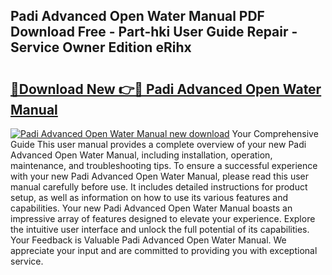 ## Padi Advanced Open Water Manual PDF Download Free - Part-hki User Guide Repair - Service Owner Edition eRihx

# <h2><a href="http://bc43686.oget.top/?id=Padi+Advanced+Open+Water+Manual">🔗Download New 👉🔴 Padi Advanced Open Water Manual</a></h2>

[![Padi Advanced Open Water Manual new download](https://i.imgur.com/5g1atiW.png)](http://bc43686.oget.top/?id=Padi+Advanced+Open+Water+Manual)
Your Comprehensive Guide This user manual provides a complete overview of your new Padi Advanced Open Water Manual, including installation, operation, maintenance, and troubleshooting tips. To ensure a successful experience with your new Padi Advanced Open Water Manual, please read this user manual carefully before use. It includes detailed instructions for product setup, as well as information on how to use its various features and capabilities. Your new Padi Advanced Open Water Manual boasts an impressive array of features designed to elevate your experience. Explore the intuitive user interface and unlock the full potential of its capabilities. Your Feedback is Valuable Padi Advanced Open Water Manual. We appreciate your input and are committed to providing you with exceptional service.
